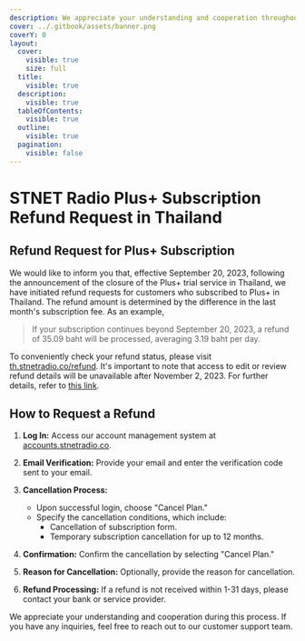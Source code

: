 ```yaml
---
description: We appreciate your understanding and cooperation throughout this refund process. If you encounter any challenges or have inquiries, please do not hesitate to contact our customer support team. Thank you for being a valued part of STNET Radio Plus+.
cover: ../.gitbook/assets/banner.png
coverY: 0
layout:
  cover:
    visible: true
    size: full
  title:
    visible: true
  description:
    visible: true
  tableOfContents:
    visible: true
  outline:
    visible: true
  pagination:
    visible: false
---
```


# STNET Radio Plus+ Subscription Refund Request in Thailand

## Refund Request for Plus+ Subscription

We would like to inform you that, effective September 20, 2023, following the announcement of the closure of the Plus+ trial service in Thailand, we have initiated refund requests for customers who subscribed to Plus+ in Thailand. The refund amount is determined by the difference in the last month's subscription fee. As an example,

> If your subscription continues beyond September 20, 2023, a refund of 35.09 baht will be processed, averaging 3.19 baht per day.

To conveniently check your refund status, please visit [th.stnetradio.co/refund](https://th.stnetradio.co/refund). It's important to note that access to edit or review refund details will be unavailable after November 2, 2023. For further details, refer to [this link](https://stnetradio.medium.com/the-1st-announcement-of-plus-2c0245235ed5).

## How to Request a Refund

1. **Log In:** Access our account management system at [accounts.stnetradio.co](https://accounts.stnetradio.co/).
   
2. **Email Verification:** Provide your email and enter the verification code sent to your email.

3. **Cancellation Process:**
   - Upon successful login, choose "Cancel Plan."
   - Specify the cancellation conditions, which include:
     - Cancellation of subscription form.
     - Temporary subscription cancellation for up to 12 months.

4. **Confirmation:** Confirm the cancellation by selecting "Cancel Plan."

5. **Reason for Cancellation:** Optionally, provide the reason for cancellation.

6. **Refund Processing:** If a refund is not received within 1-31 days, please contact your bank or service provider.

We appreciate your understanding and cooperation during this process. If you have any inquiries, feel free to reach out to our customer support team.